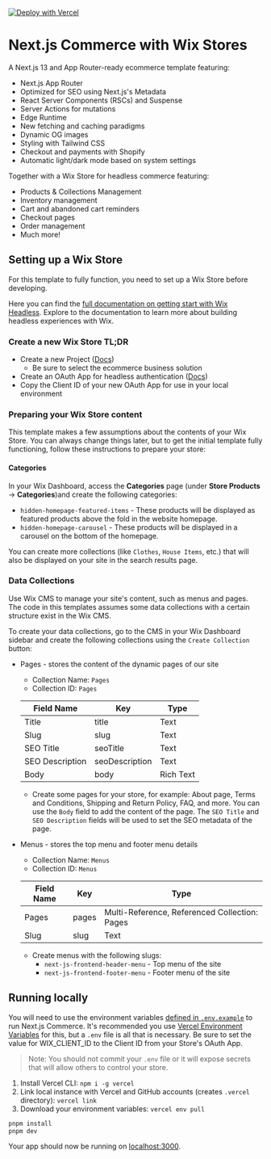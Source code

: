 [![Deploy with Vercel](https://vercel.com/button)](https://vercel.com/new/clone?repository-url=https%3A%2F%2Fgithub.com%2Fvercel%2Fcommerce&project-name=commerce&repo-name=commerce&demo-title=Next.js%20Commerce&demo-url=https%3A%2F%2Fdemo.vercel.store&demo-image=https%3A%2F%2Fbigcommerce-demo-asset-ksvtgfvnd.vercel.app%2Fbigcommerce.png&env=COMPANY_NAME,SHOPIFY_REVALIDATION_SECRET,SHOPIFY_STORE_DOMAIN,SHOPIFY_STOREFRONT_ACCESS_TOKEN,SITE_NAME,TWITTER_CREATOR,TWITTER_SITE)

# Next.js Commerce with Wix Stores

A Next.js 13 and App Router-ready ecommerce template featuring:

- Next.js App Router
- Optimized for SEO using Next.js's Metadata
- React Server Components (RSCs) and Suspense
- Server Actions for mutations
- Edge Runtime
- New fetching and caching paradigms
- Dynamic OG images
- Styling with Tailwind CSS
- Checkout and payments with Shopify
- Automatic light/dark mode based on system settings

Together with a Wix Store for headless commerce featuring:

- Products & Collections Management
- Inventory management
- Cart and abandoned cart reminders
- Checkout pages
- Order management
- Much more!

## Setting up a Wix Store

For this template to fully function, you need to set up a Wix Store before developing.

Here you can find the [full documentation on getting start with Wix Headless](https://dev.wix.com/docs/go-headless/getting-started/about-headless/about-wix-headless). Explore to the documentation to learn more about building headless experiences with Wix.

### Create a new Wix Store TL;DR

- Create a new Project ([Docs](https://dev.wix.com/docs/go-headless/getting-started/setup/general-setup/create-a-project))
  - Be sure to select the ecommerce business solution
- Create an OAuth App for headless authentication ([Docs](https://dev.wix.com/docs/go-headless/getting-started/setup/authorization/create-an-o-auth-app-for-visitors-and-members))
- Copy the Client ID of your new OAuth App for use in your local environment

### Preparing your Wix Store content

This template makes a few assumptions about the contents of your Wix Store. You can always change things later, but to get the initial template fully functioning, follow these instructions to prepare your store:

#### Categories

In your Wix Dashboard, access the **Categories** page (under **Store Products** -> **Categories**)and create the following categories:

- `hidden-homepage-featured-items` - These products will be displayed as featured products above the fold in the website homepage.
- `hidden-homepage-carousel` - These products will be displayed in a carousel on the bottom of the homepage.

You can create more collections (like `Clothes`, `House Items`, etc.) that will also be displayed on your site in the search results page.

### Data Collections

Use Wix CMS to manage your site's content, such as menus and pages. The code in this templates assumes some data collections with a certain structure exist in the Wix CMS.

To create your data collections, go to the CMS in your Wix Dashboard sidebar and create the following collections using the `Create Collection` button:

- Pages - stores the content of the dynamic pages of our site

  - Collection Name: `Pages`
  - Collection ID: `Pages`

  | Field Name      | Key            | Type      |
  | --------------- | -------------- | --------- |
  | Title           | title          | Text      |
  | Slug            | slug           | Text      |
  | SEO Title       | seoTitle       | Text      |
  | SEO Description | seoDescription | Text      |
  | Body            | body           | Rich Text |

  - Create some pages for your store, for example: About page, Terms and Conditions, Shipping and Return Policy, FAQ, and more. You can use the `Body` field to add the content of the page. The `SEO Title` and `SEO Description` fields will be used to set the SEO metadata of the page.

- Menus - stores the top menu and footer menu details

  - Collection Name: `Menus`
  - Collection ID: `Menus`

  | Field Name | Key   | Type                                          |
  | ---------- | ----- | --------------------------------------------- |
  | Pages      | pages | Multi-Reference, Referenced Collection: Pages |
  | Slug       | slug  | Text                                          |

  - Create menus with the following slugs:
    - `next-js-frontend-header-menu` - Top menu of the site
    - `next-js-frontend-footer-menu` - Footer menu of the site

## Running locally

You will need to use the environment variables [defined in `.env.example`](.env.example) to run Next.js Commerce. It's recommended you use [Vercel Environment Variables](https://vercel.com/docs/concepts/projects/environment-variables) for this, but a `.env` file is all that is necessary. Be sure to set the value for WIX_CLIENT_ID to the Client ID from your Store's OAuth App.

> Note: You should not commit your `.env` file or it will expose secrets that will allow others to control your store.

1. Install Vercel CLI: `npm i -g vercel`
2. Link local instance with Vercel and GitHub accounts (creates `.vercel` directory): `vercel link`
3. Download your environment variables: `vercel env pull`

```bash
pnpm install
pnpm dev
```

Your app should now be running on [localhost:3000](http://localhost:3000/).
